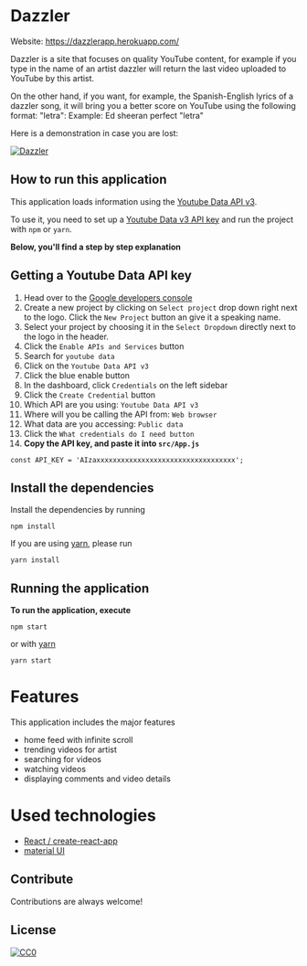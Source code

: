 # Dazzler
Website: https://dazzlerapp.herokuapp.com/ 

Dazzler is a site that focuses on quality YouTube content, for example if you type in the name of an artist
dazzler will return the last video uploaded to YouTube by this artist.

On the other hand, if you want, for example, the Spanish-English lyrics of a dazzler song, it will bring you a better score on YouTube using the following format: <Artist> <song name> "letra": Example: Ed sheeran perfect "letra"

Here is a demonstration in case you are lost:

[![Dazzler](http://img.youtube.com/vi/ngDT0xPFNgg/0.jpg)](http://www.youtube.com/watch?v=ngDT0xPFNgg "Dazzler")


## How to run this application
This application loads information using the [Youtube Data API v3](https://developers.google.com/youtube/v3/docs/).

To use it, you need to set up a [Youtube Data v3 API key](https://productioncoder.com/build-youtube-in-react-part-19/) and run the project with `npm` or `yarn`.

**Below, you'll find a step by step explanation**

## Getting a Youtube Data API key
1. Head over to the [Google developers console](https://console.developers.google.com)
2. Create a new project by clicking on `Select project` drop down right next to the logo. Click the `New Project` button an give it a speaking name.
3. Select your project by choosing it in the `Select Dropdown` directly next to the logo in the header.
4. Click the `Enable APIs and Services` button
5. Search for `youtube data`
6. Click on the `Youtube Data API v3`
7. Click the blue enable button
8. In the dashboard, click `Credentials` on the left sidebar
9. Click the `Create Credential` button
10. Which API are you using: `Youtube Data API v3`
11. Where will you be calling the API from: `Web browser`
12. What data are you accessing: `Public data`
13. Click the `What credentials do I need button`
14. **Copy the API key, and paste it into `src/App.js`**
```
const API_KEY = 'AIzaxxxxxxxxxxxxxxxxxxxxxxxxxxxxxxxxxx';
```
## Install the dependencies
Install the dependencies by running
```
npm install
```

If you are using [yarn](https://yarnpkg.com/lang/en/), please run
```
yarn install
```
## Running the application
**To run the application, execute**
```
npm start
```
or with [yarn](https://yarnpkg.com/lang/en/)
```
yarn start
```

# Features
This application includes the major features
* home feed with infinite scroll
* trending videos for artist
* searching for videos
* watching videos
* displaying comments and video details

# Used technologies
* [React / create-react-app](https://github.com/facebook/create-react-app)
* [material UI](https://material-ui.com/)

## Contribute

Contributions are always welcome!

## License

[![CC0](https://licensebuttons.net/p/zero/1.0/88x31.png)](https://creativecommons.org/publicdomain/zero/1.0/)


